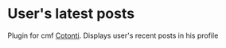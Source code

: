 # User's latest posts

Plugin for cmf [Cotonti](https://www.cotonti.com/). Displays user's recent posts in his profile
